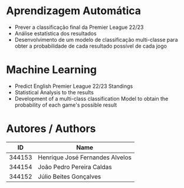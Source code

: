 # Aprendizagem Automática
- Prever a classificação final da Premier League 22/23
- Análise estatística dos resultados
- Desenvolvimento de um modelo de classificação multi-classe para obter a probabilidade de cada resultado possível de cada jogo

# Machine Learning
- Predict English Premier League 22/23 Standings
- Statistical Analysis to the results
- Development of a multi-class classification Model to obtain the probability of each game's possible result 

# Autores / Authors
| ID | Name |
|----|------|
| 344153 | Henrique José Fernandes Alvelos |
| 344154 | João Pedro Pereira Caldas |
| 344152 | Júlio Beites Gonçalves |